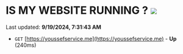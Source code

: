 # IS MY WEBSITE RUNNING ? [![](https://img.shields.io/static/v1?label=Sponsor&message=%E2%9D%A4&logo=GitHub&color=%23fe8e86)](https://github.com/sponsors/Youssef-Lehmam)

Last updated: **9/19/2024, 7:31:43 AM**

- `GET` [https://youssefservice.me](https://youssefservice.me) - **Up** (240ms)
